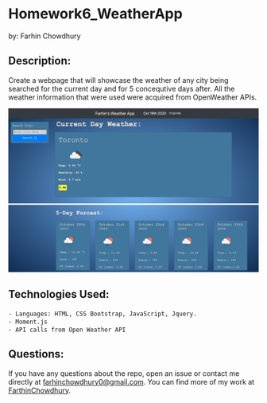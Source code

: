 # Homework6_WeatherApp
by: Farhin Chowdhury



## Description:

 Create a webpage that will showcase the weather of any city being searched for the current day and for 5 concequtive days after. All the weather information that were used were acquired from OpenWeather APIs. 

![Screenshot#1 of Webpage](Assets/Screenshot1.png)
![Screenshot#2 of Webpage](Assets/screenshot2.png)

## Technologies Used:
    - Languages: HTML, CSS Bootstrap, JavaScript, Jquery.
    - Moment.js
    - API calls from Open Weather API
    



## Questions:

If you have any questions about the repo, open an issue or contact me directly at farhinchowdhury0@gmail.com. You can find more of my work at [FarthinChowdhury](https://github.com/FarthinChowdhury).